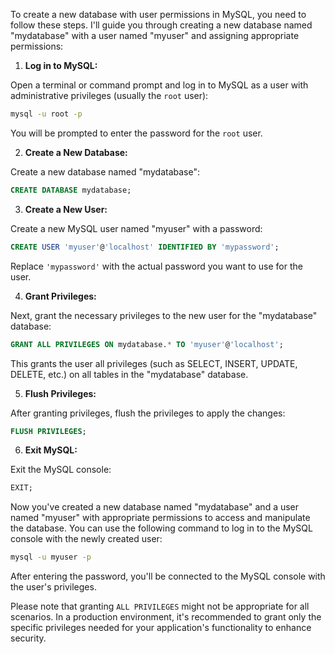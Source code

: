 To create a new database with user permissions in MySQL, you need to follow these steps. I'll guide you through creating a new database named "mydatabase" with a user named "myuser" and assigning appropriate permissions:

1. **Log in to MySQL:**

Open a terminal or command prompt and log in to MySQL as a user with administrative privileges (usually the `root` user):

```bash
mysql -u root -p
```

You will be prompted to enter the password for the `root` user.

2. **Create a New Database:**

Create a new database named "mydatabase":

```sql
CREATE DATABASE mydatabase;
```

3. **Create a New User:**

Create a new MySQL user named "myuser" with a password:

```sql
CREATE USER 'myuser'@'localhost' IDENTIFIED BY 'mypassword';
```

Replace `'mypassword'` with the actual password you want to use for the user.

4. **Grant Privileges:**

Next, grant the necessary privileges to the new user for the "mydatabase" database:

```sql
GRANT ALL PRIVILEGES ON mydatabase.* TO 'myuser'@'localhost';
```

This grants the user all privileges (such as SELECT, INSERT, UPDATE, DELETE, etc.) on all tables in the "mydatabase" database.

5. **Flush Privileges:**

After granting privileges, flush the privileges to apply the changes:

```sql
FLUSH PRIVILEGES;
```

6. **Exit MySQL:**

Exit the MySQL console:

```sql
EXIT;
```

Now you've created a new database named "mydatabase" and a user named "myuser" with appropriate permissions to access and manipulate the database. You can use the following command to log in to the MySQL console with the newly created user:

```bash
mysql -u myuser -p
```

After entering the password, you'll be connected to the MySQL console with the user's privileges.

Please note that granting `ALL PRIVILEGES` might not be appropriate for all scenarios. In a production environment, it's recommended to grant only the specific privileges needed for your application's functionality to enhance security.